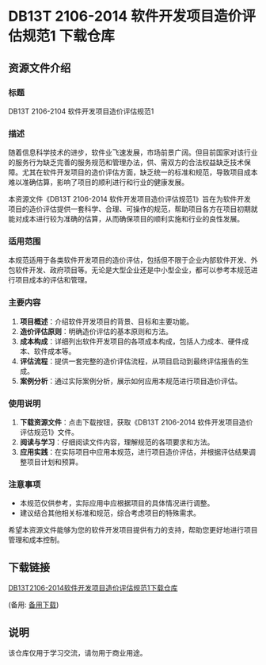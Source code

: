 # DB13T 2106-2014 软件开发项目造价评估规范1 下载仓库

## 资源文件介绍

### 标题
DB13T 2106-2104 软件开发项目造价评估规范1

### 描述
随着信息科学技术的进步，软件业飞速发展，市场前景广阔。但目前国家对该行业的服务行为缺乏完善的服务规范和管理办法，供、需双方的合法权益缺乏技术保障。尤其在软件开发项目的造价评估方面，缺乏统一的标准和规范，导致项目成本难以准确估算，影响了项目的顺利进行和行业的健康发展。

本资源文件《DB13T 2106-2014 软件开发项目造价评估规范1》旨在为软件开发项目的造价评估提供一套科学、合理、可操作的规范，帮助项目各方在项目初期就能对成本进行较为准确的估算，从而确保项目的顺利实施和行业的良性发展。

### 适用范围
本规范适用于各类软件开发项目的造价评估，包括但不限于企业内部软件开发、外包软件开发、政府项目等。无论是大型企业还是中小型企业，都可以参考本规范进行项目成本的评估和管理。

### 主要内容
1. **项目概述**：介绍软件开发项目的背景、目标和主要功能。
2. **造价评估原则**：明确造价评估的基本原则和方法。
3. **成本构成**：详细列出软件开发项目的各项成本构成，包括人力成本、硬件成本、软件成本等。
4. **评估流程**：提供一套完整的造价评估流程，从项目启动到最终评估报告的生成。
5. **案例分析**：通过实际案例分析，展示如何应用本规范进行项目造价评估。

### 使用说明
1. **下载资源文件**：点击下载按钮，获取《DB13T 2106-2014 软件开发项目造价评估规范1》文件。
2. **阅读与学习**：仔细阅读文件内容，理解规范的各项要求和方法。
3. **应用实践**：在实际项目中应用本规范，进行项目造价评估，并根据评估结果调整项目计划和预算。

### 注意事项
- 本规范仅供参考，实际应用中应根据项目的具体情况进行调整。
- 建议结合其他相关标准和规范，综合考虑项目的特殊需求。

希望本资源文件能够为您的软件开发项目提供有力的支持，帮助您更好地进行项目管理和成本控制。

## 下载链接
[DB13T2106-2014软件开发项目造价评估规范1下载仓库](https://pan.quark.cn/s/fb4337d89690) 

(备用: [备用下载](https://pan.baidu.com/s/1kH61e_8F6XKNJLW_K2MLQQ?pwd=1234))

## 说明

该仓库仅用于学习交流，请勿用于商业用途。
